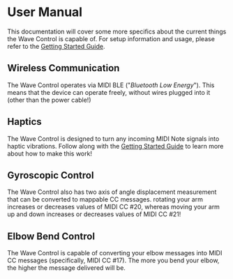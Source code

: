 # User Manual

This documentation will cover some more specifics about the current things the Wave Control is capable of. For setup information and usage, please refer to the [Getting Started Guide](./GettingStarted.md).

## Wireless Communication
The Wave Control operates via MIDI BLE ("_Bluetooth Low Energy_"). This means that the device can operate freely, without wires plugged into it (other than the power cable!)

## Haptics

The Wave Control is designed to turn any incoming MIDI Note signals into haptic vibrations. Follow along with the [Getting Started Guide](./GettingStarted.md) to learn more about how to make this work!

## Gyroscopic Control

The Wave Control also has two axis of angle displacement measurement that can be converted to mappable CC messages. rotating your arm increases or decreases values of MIDI CC #20, whereas moving your arm up and down increases or decreases values of MIDI CC #21!

## Elbow Bend Control

The Wave Control is capable of converting your elbow messages into MIDI CC messages (specifically, MIDI CC #17). The more you bend your elbow, the higher the message delivered will be. 